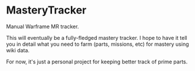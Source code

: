 # MasteryTracker
Manual Warframe MR tracker.

This will eventually be a fully-fledged mastery tracker. I hope to have it tell you in detail what you need to farm (parts, missions, etc) for mastery using wiki data.

For now, it's just a personal project for keeping better track of prime parts.
